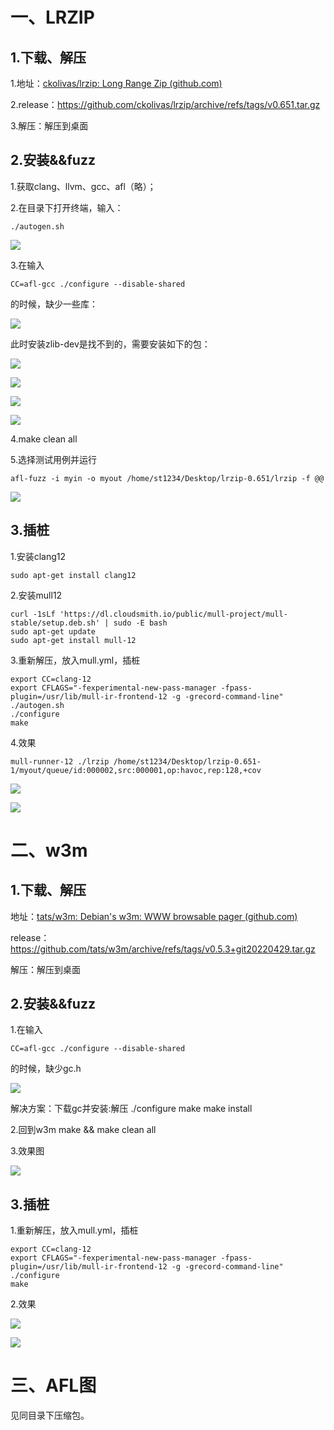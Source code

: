

# 一、LRZIP

## 1.下载、解压

1.地址：[ckolivas/lrzip: Long Range Zip (github.com)](https://github.com/ckolivas/lrzip)

2.release：https://github.com/ckolivas/lrzip/archive/refs/tags/v0.651.tar.gz

3.解压：解压到桌面

## 2.安装&&fuzz

1.获取clang、llvm、gcc、afl（略）；

2.在目录下打开终端，输入：

```
./autogen.sh
```

![](1.png)

3.在输入

```
CC=afl-gcc ./configure --disable-shared
```

的时候，缺少一些库：

![](2.png)

此时安装zlib-dev是找不到的，需要安装如下的包：

![](3.png)

![](4.png)

![](5.png)

![](6.png)

4.make clean all

5.选择测试用例并运行

```
afl-fuzz -i myin -o myout /home/st1234/Desktop/lrzip-0.651/lrzip -f @@
```

![](7.png)

## 3.插桩

1.安装clang12

```
sudo apt-get install clang12
```

2.安装mull12

```
curl -1sLf 'https://dl.cloudsmith.io/public/mull-project/mull-stable/setup.deb.sh' | sudo -E bash
sudo apt-get update
sudo apt-get install mull-12
```

3.重新解压，放入mull.yml，插桩

```
export CC=clang-12
export CFLAGS="-fexperimental-new-pass-manager -fpass-plugin=/usr/lib/mull-ir-frontend-12 -g -grecord-command-line"
./autogen.sh
./configure
make
```

4.效果

```
mull-runner-12 ./lrzip /home/st1234/Desktop/lrzip-0.651-1/myout/queue/id:000002,src:000001,op:havoc,rep:128,+cov
```

![](8.png)

![](9.png)

# 二、w3m

## 1.下载、解压

地址：[tats/w3m: Debian's w3m: WWW browsable pager (github.com)](https://github.com/tats/w3m)

release：https://github.com/tats/w3m/archive/refs/tags/v0.5.3+git20220429.tar.gz

解压：解压到桌面

## 2.安装&&fuzz

1.在输入

```
CC=afl-gcc ./configure --disable-shared
```

的时候，缺少gc.h

![](10.png)

解决方案：下载gc并安装:解压	./configure	make	make install

2.回到w3m make && make clean all

3.效果图

![](11.png)

## 3.插桩

1.重新解压，放入mull.yml，插桩

```
export CC=clang-12
export CFLAGS="-fexperimental-new-pass-manager -fpass-plugin=/usr/lib/mull-ir-frontend-12 -g -grecord-command-line"
./configure
make
```

2.效果

![](12.png)

![](13.png)

# 三、AFL图

见同目录下压缩包。




